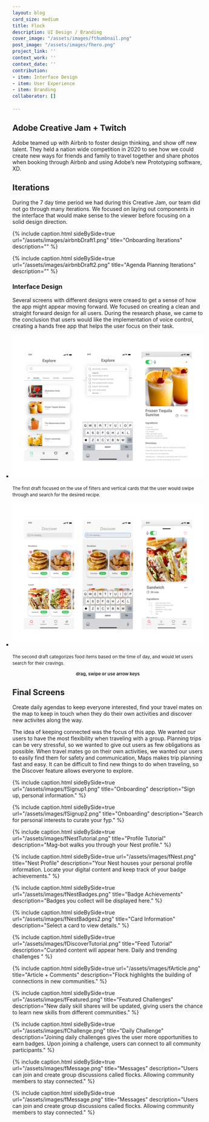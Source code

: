 ```yaml
---
layout: blog
card_size: medium
title: Flock
description: UI Design / Branding
cover_image: "/assets/images/fthumbnail.png"
post_image: "/assets/images/fhero.png"
project_link: ''
context_work: ''
context_date: ''
contribution:
- item: Interface Design
- item: User Experience
- item: Branding
collaborator: []

---
```

## Adobe Creative Jam + Twitch

Adobe teamed up with Airbnb to foster design thinking, and show off new talent. They held a nation wide competition in 2020 to see how we could create new ways for friends and family to travel together and share photos when booking through Airbnb and using Adobe’s new Prototyping software, XD.

## Iterations

During the 7 day time period we had during this Creative Jam, our team did not go through many iterations. We focused on laying out components in the interface that would make sense to the viewer before focusing on a solid design direction.

{% include caption.html sideBySide=true url="/assets/images/airbnbDraft1.png" title="Onboarding Iterations" description="" %}

{% include caption.html sideBySide=true url="/assets/images/airbnbDraft2.png" title="Agenda Planning Iterations" description="" %}

### Interface Design

Several screens with different designs were creaed to get a sense of how the app might appear moving forward. We focused on creating a clean and straight forward design for all users. During the research phase, we came to the conclusion that users would like the implementation of voice control, creating a hands free app that helps the user focus on their task.

<style>

.glide ul {

max-width: initial;

}

.glide img {

pointer-events: none;

}

.glide__slides {

padding-left: 0;

}

.glide .glide__slide {

opacity: 1; transform: scale(1);

}

</style>

<div class="glide mt4">

<div class="glide__track" data-glide-el="track">

<ul class="glide__slides">

<li class="glide__slide" style="text-align: left;"> <img src="/assets/images/hpIteration1.png" alt="first iteration">

<small>The first draft focused on the use of filters and vertical cards that the user would swipe through and search for the desired recipe.</small>

</li>

<li class="glide__slide" style="text-align: left;"> <img src="/assets/images/hpIteration2.png" alt="second iteration">

<small>The second draft categorizes food items based on the time of day, and would let users search for their cravings.</small>

</li>

</ul>

</div>

<small style="text-align: center; color: var(--ink-6); font-weight: 600; display: block;">drag, swipe or use arrow keys</small>

</div>

## Final Screens

Create daily agendas to keep everyone interested, find your travel mates on the map to keep in touch when they do their own activities and discover new activites along the way.

The idea of keeping connected was the focus of this app. We wanted our users to have the most flexibility when traveling with a group. Planning trips can be very stressful, so we wanted to give out users as few obligations as possible. When travel mates go on their own activities, we wanted our users to easily find them for safety and communication, Maps makes trip planning fast and easy. It can be difficult to find new things to do when traveling, so the Discover feature allows everyone to explore.

{% include caption.html sideBySide=true url="/assets/images/fSignup1.png" title="Onboarding" description="Sign up, personal information." %}

{% include caption.html sideBySide=true url="/assets/images/fSignup2.png" title="Onboarding" description="Search for personal interests to curate your fyp." %}

{% include caption.html sideBySide=true url="/assets/images/fNestTutorial.png" title="Profile Tutorial" description="Mag-bot walks you through your Nest profile." %}

{% include caption.html sideBySide=true url="/assets/images/fNest.png" title="Nest Profile" description="Your Nest houses your personal profile information. Locate your digital content and keep track of your badge achievements." %}

{% include caption.html sideBySide=true url="/assets/images/fNestBadges.png" title="Badge Achievements" description="Badges you collect will be displayed here." %}

{% include caption.html sideBySide=true url="/assets/images/fNestBadges2.png" title="Card Information" description="Select a card to view details." %}

{% include caption.html sideBySide=true url="/assets/images/fDiscoverTutorial.png" title="Feed Tutorial" description="Curated content will appear here. Daily and trending challenges " %}

{% include caption.html sideBySide=true url="/assets/images/fArticle.png" title="Article + Comments" description="Flock highlights the building of connections in new communities." %}

{% include caption.html sideBySide=true url="/assets/images/fFeatured.png" title="Featured Challenges" description="New daily skill shares will be updated, giving users the chance to learn new skills from different communities." %}

{% include caption.html sideBySide=true url="/assets/images/fChallenge.png" title="Daily Challenge" description="Joining daily challenges gives the user more opportunities to earn badges. Upon joining a challenge, users can connect to all community participants." %}

{% include caption.html sideBySide=true url="/assets/images/fMessage.png" title="Messages" description="Users can join and create group discussions called flocks. Allowing community members to stay connected." %}

{% include caption.html sideBySide=true url="/assets/images/fMessage.png" title="Messages" description="Users can join and create group discussions called flocks. Allowing community members to stay connected." %}